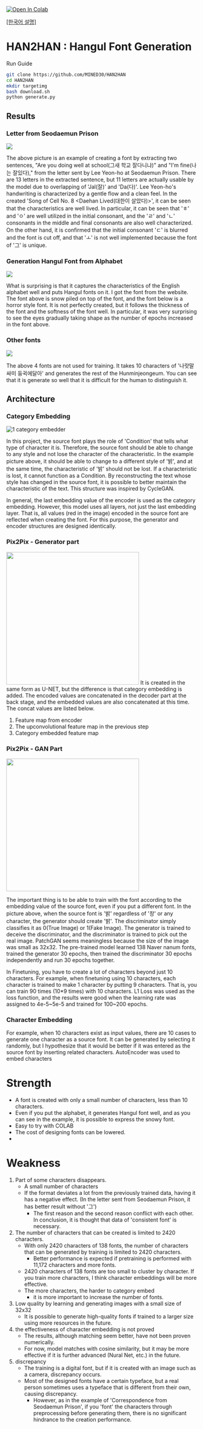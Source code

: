 

<a href="https://colab.research.google.com/github/MINED30/HAN2HAN/blob/main/colab_demo.ipynb" target="_parent"><img src="https://colab.research.google.com/assets/colab-badge.svg" alt="Open In Colab"/></a>

<a href="https://github.com/MINED30/HAN2HAN/blob/main/README_KOR.md" alt="Explain in Koran">[한국어 설명]</a>

# HAN2HAN : Hangul Font Generation

Run Guide

```bash
git clone https://github.com/MINED30/HAN2HAN
cd HAN2HAN
mkdir targetimg
bash download.sh
python generate.py
```

## Results

### Letter from Seodaemun Prison
<img src="https://github.com/MINED30/HAN2HAN/blob/main/demo/seo-dae-moon.gif"/>

The above picture is an example of creating a font by extracting two sentences, "Are you doing well at school(그새 학교 잘다니냐)" and "I'm fine(나는 잘있다)," from the letter sent by Lee Yeon-ho at Seodaemun Prison. There are 13 letters in the extracted sentence, but 11 letters are actually usable by the model due to overlapping of 'Jal(잘)' and 'Da(다)'. Lee Yeon-ho's handwriting is characterized by a gentle flow and a clean feel. In the created 'Song of Cell No. 8 <Daehan Lived(대한이 살았다)>', it can be seen that the characteristics are well lived. In particular, it can be seen that 'ㅎ' and 'ㅇ' are well utilized in the initial consonant, and the 'ㄹ' and 'ㄴ' consonants in the middle and final consonants are also well characterized. On the other hand, it is confirmed that the initial consonant 'ㄷ' is blurred and the font is cut off, and that 'ㅗ' is not well implemented because the font of '그' is unique.
### Generation Hangul Font from Alphabet
<img src="https://github.com/MINED30/HAN2HAN/blob/main/demo/ENGFONT.gif"/>

What is surprising is that it captures the characteristics of the English alphabet well and puts Hangul fonts on it. I got the font from the website. The font above is snow piled on top of the font, and the font below is a horror style font. It is not perfectly created, but it follows the thickness of the font and the softness of the font well. In particular, it was very surprising to see the eyes gradually taking shape as the number of epochs increased in the font above.
### Other fonts

<img src="https://github.com/MINED30/HAN2HAN/blob/main/demo/result.gif"/>

The above 4 fonts are not used for training. It takes 10 characters of '나랏말싸미 듕귁에달아' and generates the rest of the Hunminjeongeum. You can see that it is generate so well that it is difficult for the human to distinguish it.
## Architecture

### Category Embedding
![1 category embedder](https://user-images.githubusercontent.com/73981982/140964445-af7ac346-437d-45e4-910b-c292b3c15586.gif)

In this project, the source font plays the role of 'Condition' that tells what type of character it is. Therefore, the source font should be able to change to any style and not lose the character of the characteristic. In the example picture above, it should be able to change to a different style of '밝', and at the same time, the characteristic of '밝' should not be lost. If a characteristic is lost, it cannot function as a Condition. By reconstructing the text whose style has changed in the source font, it is possible to better maintain the characteristic of the text. This structure was inspired by CycleGAN.

In general, the last embedding value of the encoder is used as the category embedding. However, this model uses all layers, not just the last embedding layer. That is, all values (red in the image) encoded in the source font are reflected when creating the font. For this purpose, the generator and encoder structures are designed identically.

### Pix2Pix - Generator part
<img src="https://user-images.githubusercontent.com/73981982/140964533-13fdabe0-2196-4a0a-a8e2-91009cebde23.png" height="350">
It is created in the same form as U-NET, but the difference is that category embedding is added. The encoded values are concatenated in the decoder part at the back stage, and the embedded values are also concatenated at this time. The concat values are listed below.

1. Feature map from encoder
2. The upconvolutional feature map in the previous step
3. Category embedded feature map


### Pix2Pix - GAN Part

<img src="https://user-images.githubusercontent.com/73981982/140965094-839ba148-71ff-41b3-a368-ac44ac52f259.png" height="350">

The important thing is to be able to train with the font according to the embedding value of the source font, even if you put a different font. In the picture above, when the source font is '밝' regardless of '창' or any character, the generator should create '밝'. The discriminator simply classifies it as 0(True Image) or 1(Fake Image). The generator is trained to deceive the discriminator, and the discriminator is trained to pick out the real image. PatchGAN seems meaningless because the size of the image was small as 32x32. The pre-trained model learned 138 Naver nanum fonts, trained the generator 30 epochs, then trained the discriminator 30 epochs independently and run 30 epochs together.

In Finetuning, you have to create a lot of characters beyond just 10 characters. For example, when finetuning using 10 characters, each character is trained to make 1 character by putting 9 characters. That is, you can train 90 times (10*9 times) with 10 characters. L1 Loss was used as the loss function, and the results were good when the learning rate was assigned to 4e-5~5e-5 and trained for 100~200 epochs.

### Character Embedding

For example, when 10 characters exist as input values, there are 10 cases to generate one character as a source font. It can be generated by selecting it randomly, but I hypothesize that it would be better if it was entered as the source font by inserting related characters.
AutoEncoder was used to embed characters

# Strength

- A font is created with only a small number of characters, less than 10 characters.
- Even if you put the alphabet, it generates Hangul font well, and as you can see in the example, it is possible to express the snowy font.
- Easy to try with COLAB
- The cost of designing fonts can be lowered.
- 
# Weakness

1. Part of some characters disappears.
    - A small number of characters
    - If the format deviates a lot from the previously trained data, having it has a negative effect. (In the letter sent from Seodaemun Prison, it has better result without '그')
        - The first reason and the second reason conflict with each other. In conclusion, it is thought that data of 'consistent font' is necessary.
2. The number of characters that can be created is limited to 2420 characters.
    - With only 2420 characters of 138 fonts, the number of characters that can be generated by training is limited to 2420 characters.
        - Better performance is expected if pretraining is performed with 11,172 characters and more fonts.
    - 2420 characters of 138 fonts are too small to cluster by character. If you train more characters, I think character embeddings will be more effective.
    - The more characters, the harder to category embed
        - it is more important to increase the number of fonts.
3. Low quality by learning and generating images with a small size of 32x32
    - It is possible to generate high-quality fonts if trained to a larger size using more resources in the future.
4. the effectiveness of character embedding is not proved
    - The results, although matching seem better, have not been proven numerically.
    - For now, model matches with cosine similarity, but it may be more effective if it is further advanced (Nural Net, etc.) in the future.
5. discrepancy
    - The training is a digital font, but if it is created with an image such as a camera, discrepancy occurs.
    - Most of the designed fonts have a certain typeface, but a real person sometimes uses a typeface that is different from their own, causing discrepancy.
        - However, as in the example of 'Correspondence from Seodaemun Prison', if you 'font' the characters through preprocessing before generating them, there is no significant hindrance to the creation performance.
